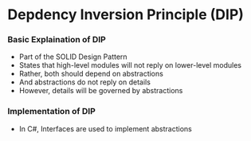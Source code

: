 # Depdency Inversion Principle (DIP)

### Basic Explaination of DIP
- Part of the SOLID Design Pattern
- States that high-level modules will not reply on lower-level modules
- Rather, both should depend on abstractions
- And abstractions do not reply on details
- However, details will be governed by abstractions

### Implementation of DIP
- In C#, Interfaces are used to implement abstractions